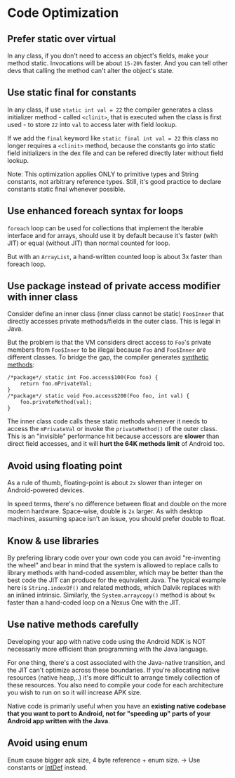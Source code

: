 # Code Optimization

## Prefer static over virtual

In any class, if you don't need to access an object's fields, make your method static. Invocations will be about `15-20%` faster. And you can tell other devs that calling the method can't alter the object's state.


## Use static final for constants

In any class, if use `static int val = 22` the compiler generates a class initializer method - called `<clinit>`, that is executed when the class is first used - to store `22` into `val` to access later with field lookup. 

If we add the `final` keyword like `static final int val = 22` this class no longer requires a `<clinit>` method, because the constants go into static field initializers in the dex file and can be refered directly later without field lookup.

Note: This optimization applies ONLY to primitive types and String constants, not arbitrary reference types. Still, it's good practice to declare constants static final whenever possible.


## Use enhanced foreach syntax for loops

`foreach` loop can be used for collections that implement the Iterable interface and for arrays, should use it by default because it's faster (with JIT) or equal (without JIT) than normal counted for loop.

But with an `ArrayList`, a hand-written counted loop is about 3x faster than foreach loop.


## Use package instead of private access modifier with inner class

Consider define an inner class (inner class cannot be static) `Foo$Inner` that directly accesses private methods/fields in the outer class. This is legal in Java. 

But the problem is that the VM considers direct access to `Foo`'s private members from `Foo$Inner` to be illegal because `Foo` and `Foo$Inner` are different classes. To bridge the gap, the compiler generates [synthetic methods](https://vanillajava.blogspot.com/2011/07/java-secret-generated-methods.html):

```
/*package*/ static int Foo.access$100(Foo foo) {
    return foo.mPrivateVal;
}
/*package*/ static void Foo.access$200(Foo foo, int val) {
    foo.privateMethod(val);
}
```

The inner class code calls these static methods whenever it needs to access the `mPrivateVal` or invoke the `privateMethod()` of the outer class. This is an "invisible" performance hit because accessors are **slower** than direct field accesses, and it will **hurt the 64K methods limit** of Android too.


## Avoid using floating point

As a rule of thumb, floating-point is about `2x` slower than integer on Android-powered devices.

In speed terms, there's no difference between float and double on the more modern hardware. Space-wise, double is `2x` larger. As with desktop machines, assuming space isn't an issue, you should prefer double to float.


## Know & use libraries

By prefering library code over your own code you can avoid "re-inventing the wheel" and bear in mind that the system is allowed to replace calls to library methods with hand-coded assembler, which may be better than the best code the JIT can produce for the equivalent Java. The typical example here is `String.indexOf()` and related methods, which Dalvik replaces with an inlined intrinsic. Similarly, the `System.arraycopy()` method is about `9x` faster than a hand-coded loop on a Nexus One with the JIT.


## Use native methods carefully

Developing your app with native code using the Android NDK is NOT necessarily more efficient than programming with the Java language. 

For one thing, there's a cost associated with the Java-native transition, and the JIT can't optimize across these boundaries. If you're allocating native resources (native heap,..) it's more difficult to arrange timely collection of these resources. You also need to compile your code for each architecture you wish to run on so it will increase APK size. 

Native code is primarily useful when you have an **existing native codebase that you want to port to Android, not for "speeding up" parts of your Android app written with the Java**. 


## Avoid using enum

Enum cause bigger apk size, 4 byte reference + enum size.
-> Use constants or [IntDef](https://stackoverflow.com/questions/32032503/enums-and-android-annotation-intdef) instead.
